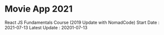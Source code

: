 # Movie App 2021

React JS Fundamentals Course (2019 Update with NomadCode)
Start Date : 2021-07-13
Latest Update : 20201-07-13